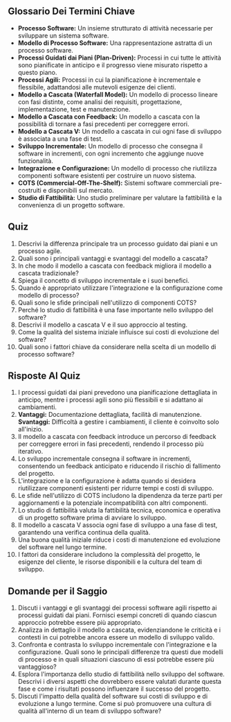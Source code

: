 ## Glossario Dei Termini Chiave

- **Processo Software:** Un insieme strutturato di attività necessarie per sviluppare un sistema software.
- **Modello di Processo Software:** Una rappresentazione astratta di un processo software.
- **Processi Guidati dai Piani (Plan-Driven):** Processi in cui tutte le attività sono pianificate in anticipo e il progresso viene misurato rispetto a questo piano.
- **Processi Agili:** Processi in cui la pianificazione è incrementale e flessibile, adattandosi alle mutevoli esigenze dei clienti.
- **Modello a Cascata (Waterfall Model):** Un modello di processo lineare con fasi distinte, come analisi dei requisiti, progettazione, implementazione, test e manutenzione.
- **Modello a Cascata con Feedback:** Un modello a cascata con la possibilità di tornare a fasi precedenti per correggere errori.
- **Modello a Cascata V:** Un modello a cascata in cui ogni fase di sviluppo è associata a una fase di test.
- **Sviluppo Incrementale:** Un modello di processo che consegna il software in incrementi, con ogni incremento che aggiunge nuove funzionalità.
- **Integrazione e Configurazione:** Un modello di processo che riutilizza componenti software esistenti per costruire un nuovo sistema.
- **COTS (Commercial-Off-The-Shelf):** Sistemi software commerciali pre-costruiti e disponibili sul mercato.
- **Studio di Fattibilità:** Uno studio preliminare per valutare la fattibilità e la convenienza di un progetto software.

## Quiz

1. Descrivi la differenza principale tra un processo guidato dai piani e un processo agile.
2. Quali sono i principali vantaggi e svantaggi del modello a cascata?
3. In che modo il modello a cascata con feedback migliora il modello a cascata tradizionale?
4. Spiega il concetto di sviluppo incrementale e i suoi benefici.
5. Quando è appropriato utilizzare l'integrazione e la configurazione come modello di processo?
6. Quali sono le sfide principali nell'utilizzo di componenti COTS?
7. Perché lo studio di fattibilità è una fase importante nello sviluppo del software?
8. Descrivi il modello a cascata V e il suo approccio al testing.
9. Come la qualità del sistema iniziale influisce sui costi di evoluzione del software?
10. Quali sono i fattori chiave da considerare nella scelta di un modello di processo software?

## Risposte Al Quiz

1. I processi guidati dai piani prevedono una pianificazione dettagliata in anticipo, mentre i processi agili sono più flessibili e si adattano ai cambiamenti.
2. **Vantaggi:** Documentazione dettagliata, facilità di manutenzione. **Svantaggi:** Difficoltà a gestire i cambiamenti, il cliente è coinvolto solo all'inizio.
3. Il modello a cascata con feedback introduce un percorso di feedback per correggere errori in fasi precedenti, rendendo il processo più iterativo.
4. Lo sviluppo incrementale consegna il software in incrementi, consentendo un feedback anticipato e riducendo il rischio di fallimento del progetto.
5. L'integrazione e la configurazione è adatta quando si desidera riutilizzare componenti esistenti per ridurre tempi e costi di sviluppo.
6. Le sfide nell'utilizzo di COTS includono la dipendenza da terze parti per aggiornamenti e la potenziale incompatibilità con altri componenti.
7. Lo studio di fattibilità valuta la fattibilità tecnica, economica e operativa di un progetto software prima di avviare lo sviluppo.
8. Il modello a cascata V associa ogni fase di sviluppo a una fase di test, garantendo una verifica continua della qualità.
9. Una buona qualità iniziale riduce i costi di manutenzione ed evoluzione del software nel lungo termine.
10. I fattori da considerare includono la complessità del progetto, le esigenze del cliente, le risorse disponibili e la cultura del team di sviluppo.

## Domande per il Saggio

1. Discuti i vantaggi e gli svantaggi dei processi software agili rispetto ai processi guidati dai piani. Fornisci esempi concreti di quando ciascun approccio potrebbe essere più appropriato.
2. Analizza in dettaglio il modello a cascata, evidenziandone le criticità e i contesti in cui potrebbe ancora essere un modello di sviluppo valido.
3. Confronta e contrasta lo sviluppo incrementale con l'integrazione e la configurazione. Quali sono le principali differenze tra questi due modelli di processo e in quali situazioni ciascuno di essi potrebbe essere più vantaggioso?
4. Esplora l'importanza dello studio di fattibilità nello sviluppo del software. Descrivi i diversi aspetti che dovrebbero essere valutati durante questa fase e come i risultati possono influenzare il successo del progetto.
5. Discuti l'impatto della qualità del software sui costi di sviluppo e di evoluzione a lungo termine. Come si può promuovere una cultura di qualità all'interno di un team di sviluppo software?
